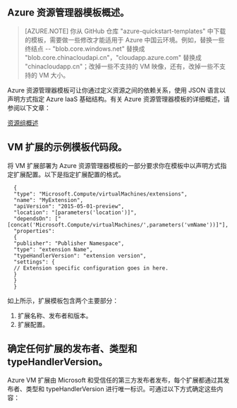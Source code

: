 
## Azure 资源管理器模板概述。

>[AZURE.NOTE] 你从 GitHub 仓库 "azure-quickstart-templates" 中下载的模板，需要做一些修改才能适用于 Azure 中国云环境。例如，替换一些终结点 -- "blob.core.windows.net" 替换成 "blob.core.chinacloudapi.cn"，"cloudapp.azure.com" 替换成 "chinacloudapp.cn"；改掉一些不支持的 VM 映像，还有，改掉一些不支持的 VM 大小。

Azure 资源管理器模板可让你通过定义资源之间的依赖关系，使用 JSON 语言以声明方式指定 Azure IaaS 基础结构。有关 Azure 资源管理器模板的详细概述，请参阅以下文章：

[资源组概述](/documentation/articles/resource-group-overview)

## VM 扩展的示例模板代码段。
将 VM 扩展部署为 Azure 资源管理器模板的一部分要求你在模板中以声明方式指定扩展配置。以下是指定扩展配置的格式。

      {
      "type": "Microsoft.Compute/virtualMachines/extensions",
      "name": "MyExtension",
      "apiVersion": "2015-05-01-preview",
      "location": "[parameters('location')]",
      "dependsOn": ["[concat('Microsoft.Compute/virtualMachines/',parameters('vmName'))]"],
      "properties":
      {
      "publisher": "Publisher Namespace",
      "type": "extension Name",
      "typeHandlerVersion": "extension version",
      "settings": {
      // Extension specific configuration goes in here.
      }
      }
      }

如上所示，扩展模板包含两个主要部分：

1. 扩展名称、发布者和版本。
2. 扩展配置。

## 确定任何扩展的发布者、类型和 typeHandlerVersion。

Azure VM 扩展由 Microsoft 和受信任的第三方发布者发布，每个扩展都通过其发布者、类型和 typeHandlerVersion 进行唯一标识。可通过以下方式确定这些内容：
